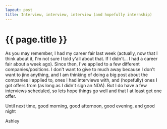 ```yaml
---
layout: post
title: Interview, interview, interview (and hopefully internship)
---
```


{{ page.title }}
=============

As you may remember, I had my career fair last week (actually, now that I think about it, I'm not sure I told y'all about that. If I didn't... I had a career fair about a week ago). Since then, I've applied to a few different companies/positions. I don't want to give to much away because I don't want to jinx anything, and I am thinking of doing a big post about the companies I applied to, ones I had interviews with, and (hopefully) ones I got offers from (as long as I didn't sign an NDA). But I do have a few interviews scheduled, so lets hope things go well and that I at least get one offer.

Until next time, good morning, good afternoon, good evening, and good night

Ashley